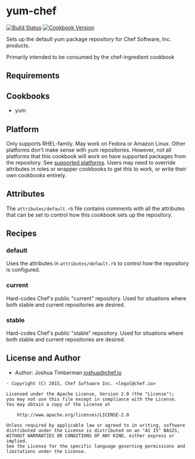 # yum-chef
[![Build Status](https://travis-ci.org/chef-cookbooks/yum-chef.svg?branch=master)](http://travis-ci.org/chef-cookbooks/yum-chef)
[![Cookbook Version](https://img.shields.io/cookbook/v/yum-chef.svg)](https://supermarket.chef.io/cookbooks/yum-chef)


Sets up the default yum package repository for Chef Software, Inc. products.

Primarily intended to be consumed by the chef-ingredient cookbook

## Requirements

## Cookbooks

- yum

## Platform

Only supports RHEL-family. May work on Fedora or Amazon Linux. Other platforms don't make sense with yum repositories. However, not all platforms that this cookbook will work on have supported packages from the repository. See [supported platforms](https://docs.chef.io/supported_platforms.html). Users may need to override attributes in roles or wrapper cookbooks to get this to work, or write their own cookbooks entirely.

## Attributes

The `attributes/default.rb` file contains comments with all the attributes that can be set to control how this cookbook sets up the repository.

## Recipes

### default

Uses the attributes in `attributes/default.rb` to control how the repository is configured.

### current

Hard-codes Chef's public "current" repository. Used for situations where both stable and current repositories are desired.

### stable

Hard-codes Chef's public "stable" repository. Used for situations where both stable and current repositories are desired.

## License and Author

- Author: Joshua Timberman <joshua@chef.io>
```text
- Copyright (C) 2015, Chef Software Inc. <legal@chef.io>

Licensed under the Apache License, Version 2.0 (the "License");
you may not use this file except in compliance with the License.
You may obtain a copy of the License at

    http://www.apache.org/licenses/LICENSE-2.0

Unless required by applicable law or agreed to in writing, software
distributed under the License is distributed on an "AS IS" BASIS,
WITHOUT WARRANTIES OR CONDITIONS OF ANY KIND, either express or implied.
See the License for the specific language governing permissions and
limitations under the License.
```
